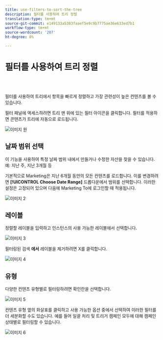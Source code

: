 ```yaml
---
title: use-filters-to-sort-the-tree
description: 필터를 사용하여 트리 정렬
translation-type: tm+mt
source-git-commit: e149133a5383faaef5e9c9b7775ae36e633ed7b1
workflow-type: tm+mt
source-wordcount: '207'
ht-degree: 0%

---
```



# 필터를 사용하여 트리 정렬

<br> 

필터를 사용하여 트리에서 항목을 빠르게 정렬하고 가장 관련성이 높은 컨텐츠를 볼 수 있습니다.

필터 패널에 액세스하려면 트리 맨 위에 있는 필터 아이콘을 클릭합니다. 필터를 적용하면 콘텐츠가 트리에 자동으로 로드됩니다.

![이미지 원](/help/sky/assets/tree/use-filters-to-sort-the-tree/use-filters-to-sort-the-tree-1.png)

## 날짜 범위 선택

이 기능을 사용하여 특정 날짜 범위 내에서 만들거나 수정한 자산을 찾을 수 있습니다.예: 지난 주, 지난 3개월 등

기본적으로 Marketing은 지난 6개월 동안의 모든 컨텐츠를 로드합니다. 이를 변경하려면 **[!UICONTROL Choose Date Range]** 드롭다운에서 범위를 선택합니다. 이러한 설정은 고정되어 있으며 다음에 Marketing To에 로그인할 때 적용됩니다.

![이미지 2](/help/sky/assets/tree/use-filters-to-sort-the-tree/use-filters-to-sort-the-tree-2.png)

## 레이블

정렬할 레이블을 입력하고 인스턴스의 사용 가능한 레이블에서 선택합니다.

![이미지 3](/help/sky/assets/tree/use-filters-to-sort-the-tree/use-filters-to-sort-the-tree-3.png)

필터링된 검색 **에서** 레이블을 제거하려면 X를 클릭합니다.

![이미지 4](/help/sky/assets/tree/use-filters-to-sort-the-tree/use-filters-to-sort-the-tree-4.png)

## 유형

다양한 컨텐츠 유형별로 필터링하려면 확인란을 선택합니다.

![이미지 5](/help/sky/assets/tree/use-filters-to-sort-the-tree/use-filters-to-sort-the-tree-5.png)

컨텐츠 유형 옆의 화살표를 클릭하고 사용 가능한 옵션 중에서 선택하여 이러한 필터를 더 세분화할 수도 있습니다. 예를 들어 일괄 처리 및 트리거 캠페인 모두에 대해 캠페인 상태별로 필터링할 수 있습니다.

![이미지 6](/help/sky/assets/tree/use-filters-to-sort-the-tree/use-filters-to-sort-the-tree-6.png)
